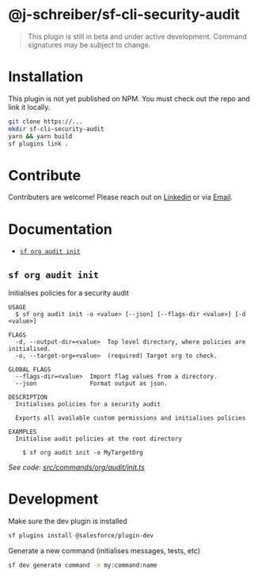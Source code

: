 # @j-schreiber/sf-cli-security-audit

> This plugin is still in beta and under active development. Command signatures may be subject to change.

# Installation

This plugin is not yet published on NPM. You must check out the repo and link it locally.

```bash
git clone https://...
mkdir sf-cli-security-audit
yarn && yarn build
sf plugins link .
```

# Contribute

Contributers are welcome! Please reach out on [Linkedin](https://www.linkedin.com/in/jannis-schreiber/) or via [Email](mailto:info@lietzau-consulting.de).

# Documentation

<!-- commands -->

- [`sf org audit init`](#sf-org-audit-init)

## `sf org audit init`

Initialises policies for a security audit

```
USAGE
  $ sf org audit init -o <value> [--json] [--flags-dir <value>] [-d <value>]

FLAGS
  -d, --output-dir=<value>  Top level directory, where policies are initialised.
  -o, --target-org=<value>  (required) Target org to check.

GLOBAL FLAGS
  --flags-dir=<value>  Import flag values from a directory.
  --json               Format output as json.

DESCRIPTION
  Initialises policies for a security audit

  Exports all available custom permissions and initialises policies

EXAMPLES
  Initialise audit policies at the root directory

    $ sf org audit init -o MyTargetOrg
```

_See code: [src/commands/org/audit/init.ts](https://github.com/j-schreiber/js-sf-cli-security-audit/blob/v0.1.0/src/commands/org/audit/init.ts)_

<!-- commandsstop -->

# Development

Make sure the dev plugin is installed

```bash
sf plugins install @salesforce/plugin-dev
```

Generate a new command (initialises messages, tests, etc)

```bash
sf dev generate command -n my:command:name
```
